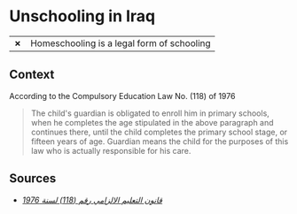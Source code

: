 # Unschooling in Iraq
| | |
|-|-|
| __✗__ | Homeschooling is a legal form of schooling |

## Context

According to the Compulsory Education Law No. (118) of 1976

> The child's guardian is obligated to enroll him in primary schools,
> when he completes the age stipulated in the above paragraph and continues there,
> until the child completes the primary school stage, or fifteen years of age.
> Guardian means the child for the purposes of this law who is actually responsible for his care.

## Sources

* [_قانون التعليم الالزامي رقم (118) لسنة 1976_](http://wiki.dorar-aliraq.net/iraqilaws/law/12639.html)
